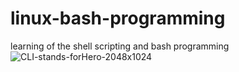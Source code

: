 # linux-bash-programming
learning of the shell scripting and bash programming 
![CLI-stands-forHero-2048x1024](https://user-images.githubusercontent.com/17886254/189482217-3c697950-acda-4e79-acba-0b3f84d5f308.png)
